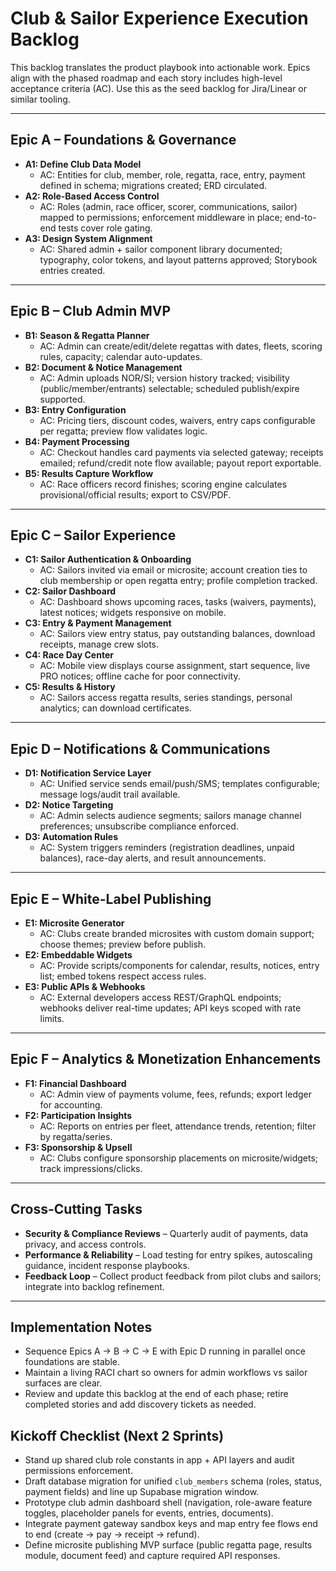 # Club & Sailor Experience Execution Backlog

This backlog translates the product playbook into actionable work. Epics align with the phased roadmap and each story includes high-level acceptance criteria (AC). Use this as the seed backlog for Jira/Linear or similar tooling.

---

## Epic A – Foundations & Governance
- **A1: Define Club Data Model**
  - AC: Entities for club, member, role, regatta, race, entry, payment defined in schema; migrations created; ERD circulated.
- **A2: Role-Based Access Control**
  - AC: Roles (admin, race officer, scorer, communications, sailor) mapped to permissions; enforcement middleware in place; end-to-end tests cover role gating.
- **A3: Design System Alignment**
  - AC: Shared admin + sailor component library documented; typography, color tokens, and layout patterns approved; Storybook entries created.

---

## Epic B – Club Admin MVP
- **B1: Season & Regatta Planner**
  - AC: Admin can create/edit/delete regattas with dates, fleets, scoring rules, capacity; calendar auto-updates.
- **B2: Document & Notice Management**
  - AC: Admin uploads NOR/SI; version history tracked; visibility (public/member/entrants) selectable; scheduled publish/expire supported.
- **B3: Entry Configuration**
  - AC: Pricing tiers, discount codes, waivers, entry caps configurable per regatta; preview flow validates logic.
- **B4: Payment Processing**
  - AC: Checkout handles card payments via selected gateway; receipts emailed; refund/credit note flow available; payout report exportable.
- **B5: Results Capture Workflow**
  - AC: Race officers record finishes; scoring engine calculates provisional/official results; export to CSV/PDF.

---

## Epic C – Sailor Experience
- **C1: Sailor Authentication & Onboarding**
  - AC: Sailors invited via email or microsite; account creation ties to club membership or open regatta entry; profile completion tracked.
- **C2: Sailor Dashboard**
  - AC: Dashboard shows upcoming races, tasks (waivers, payments), latest notices; widgets responsive on mobile.
- **C3: Entry & Payment Management**
  - AC: Sailors view entry status, pay outstanding balances, download receipts, manage crew slots.
- **C4: Race Day Center**
  - AC: Mobile view displays course assignment, start sequence, live PRO notices; offline cache for poor connectivity.
- **C5: Results & History**
  - AC: Sailors access regatta results, series standings, personal analytics; can download certificates.

---

## Epic D – Notifications & Communications
- **D1: Notification Service Layer**
  - AC: Unified service sends email/push/SMS; templates configurable; message logs/audit trail available.
- **D2: Notice Targeting**
  - AC: Admin selects audience segments; sailors manage channel preferences; unsubscribe compliance enforced.
- **D3: Automation Rules**
  - AC: System triggers reminders (registration deadlines, unpaid balances), race-day alerts, and result announcements.

---

## Epic E – White-Label Publishing
- **E1: Microsite Generator**
  - AC: Clubs create branded microsites with custom domain support; choose themes; preview before publish.
- **E2: Embeddable Widgets**
  - AC: Provide scripts/components for calendar, results, notices, entry list; embed tokens respect access rules.
- **E3: Public APIs & Webhooks**
  - AC: External developers access REST/GraphQL endpoints; webhooks deliver real-time updates; API keys scoped with rate limits.

---

## Epic F – Analytics & Monetization Enhancements
- **F1: Financial Dashboard**
  - AC: Admin view of payments volume, fees, refunds; export ledger for accounting.
- **F2: Participation Insights**
  - AC: Reports on entries per fleet, attendance trends, retention; filter by regatta/series.
- **F3: Sponsorship & Upsell**
  - AC: Clubs configure sponsorship placements on microsite/widgets; track impressions/clicks.

---

## Cross-Cutting Tasks
- **Security & Compliance Reviews** – Quarterly audit of payments, data privacy, and access controls.
- **Performance & Reliability** – Load testing for entry spikes, autoscaling guidance, incident response playbooks.
- **Feedback Loop** – Collect product feedback from pilot clubs and sailors; integrate into backlog refinement.

---

## Implementation Notes
- Sequence Epics A → B → C → E with Epic D running in parallel once foundations are stable.
- Maintain a living RACI chart so owners for admin workflows vs sailor surfaces are clear.
- Review and update this backlog at the end of each phase; retire completed stories and add discovery tickets as needed.

## Kickoff Checklist (Next 2 Sprints)
- Stand up shared club role constants in app + API layers and audit permissions enforcement.
- Draft database migration for unified `club_members` schema (roles, status, payment fields) and line up Supabase migration window.
- Prototype club admin dashboard shell (navigation, role-aware feature toggles, placeholder panels for events, entries, documents).
- Integrate payment gateway sandbox keys and map entry fee flows end to end (create -> pay -> receipt -> refund).
- Define microsite publishing MVP surface (public regatta page, results module, document feed) and capture required API responses.
